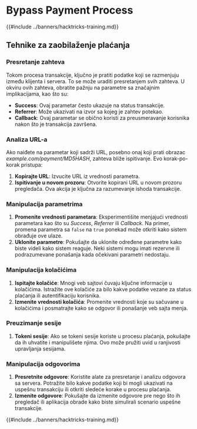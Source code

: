 # Bypass Payment Process

{{#include ../banners/hacktricks-training.md}}

## Tehnike za zaobilaženje plaćanja

### Presretanje zahteva

Tokom procesa transakcije, ključno je pratiti podatke koji se razmenjuju između klijenta i servera. To se može uraditi presretanjem svih zahteva. U okviru ovih zahteva, obratite pažnju na parametre sa značajnim implikacijama, kao što su:

- **Success**: Ovaj parametar često ukazuje na status transakcije.
- **Referrer**: Može ukazivati na izvor sa kojeg je zahtev potekao.
- **Callback**: Ovaj parametar se obično koristi za preusmeravanje korisnika nakon što je transakcija završena.

### Analiza URL-a

Ako naiđete na parametar koji sadrži URL, posebno onaj koji prati obrazac _example.com/payment/MD5HASH_, zahteva bliže ispitivanje. Evo korak-po-korak pristupa:

1. **Kopirajte URL**: Izvucite URL iz vrednosti parametra.
2. **Ispitivanje u novom prozoru**: Otvorite kopirani URL u novom prozoru pregledača. Ova akcija je ključna za razumevanje ishoda transakcije.

### Manipulacija parametrima

1. **Promenite vrednosti parametara**: Eksperimentišite menjajući vrednosti parametara kao što su _Success_, _Referrer_ ili _Callback_. Na primer, promena parametra sa `false` na `true` ponekad može otkriti kako sistem obrađuje ove ulaze.
2. **Uklonite parametre**: Pokušajte da uklonite određene parametre kako biste videli kako sistem reaguje. Neki sistemi mogu imati rezervne ili podrazumevane ponašanja kada očekivani parametri nedostaju.

### Manipulacija kolačićima

1. **Ispitajte kolačiće**: Mnogi veb sajtovi čuvaju ključne informacije u kolačićima. Istražite ove kolačiće za bilo kakve podatke vezane za status plaćanja ili autentifikaciju korisnika.
2. **Izmenite vrednosti kolačića**: Promenite vrednosti koje su sačuvane u kolačićima i posmatrajte kako se odgovor ili ponašanje veb sajta menja.

### Preuzimanje sesije

1. **Tokeni sesije**: Ako se tokeni sesije koriste u procesu plaćanja, pokušajte da ih uhvatite i manipulišete njima. Ovo može pružiti uvid u ranjivosti upravljanja sesijama.

### Manipulacija odgovorima

1. **Presretnite odgovore**: Koristite alate za presretanje i analizu odgovora sa servera. Potražite bilo kakve podatke koji bi mogli ukazivati na uspešnu transakciju ili otkriti sledeće korake u procesu plaćanja.
2. **Izmenite odgovore**: Pokušajte da izmenite odgovore pre nego što ih pregledač ili aplikacija obrade kako biste simulirali scenario uspešne transakcije.

{{#include ../banners/hacktricks-training.md}}
